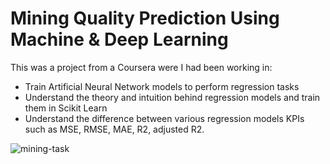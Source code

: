 # Mining Quality Prediction Using Machine & Deep Learning

This was a project from a Coursera were I had been working in:

- Train Artificial Neural Network models to perform regression tasks
- Understand the theory and intuition behind regression models and train them in Scikit Learn
- Understand the difference between various regression models KPIs such as MSE, RMSE, MAE, R2, adjusted R2.

![mining-task](https://user-images.githubusercontent.com/70659176/192330335-f4d6bfe3-8f07-430a-aff6-96ad630d60fe.png)

